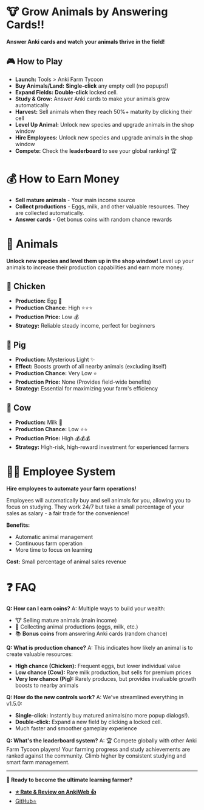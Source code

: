 # 🐮 Grow Animals by Answering Cards!!
**Answer Anki cards and watch your animals thrive in the field!**

## 🎮 How to Play
- **Launch:** Tools > Anki Farm Tycoon
- **Buy Animals/Land:** **Single-click** any empty cell (no popups!)
- **Expand Fields:** **Double-click** locked cell. 
- **Study & Grow:** Answer Anki cards to make your animals grow automatically
- **Harvest:** Sell animals when they reach 50%+ maturity by clicking their cell
- **Level Up Animal:** Unlock new species and upgrade animals in the shop window
- **Hire Employees:** Unlock new species and upgrade animals in the shop window
- **Compete:** Check the **leaderboard** to see your global ranking! 🏆

# 💰 How to Earn Money
- **Sell mature animals** - Your main income source
- **Collect productions** - Eggs, milk, and other valuable resources. They are collected automatically.
- **Answer cards** - Get bonus coins with random chance rewards


# 🐾 Animals
**Unlock new species and level them up in the shop window!**
Level up your animals to increase their production capabilities and earn more money.

## 🐔 Chicken
- **Production:** Egg 🥚
- **Production Chance:** High ⭐⭐⭐
- **Production Price:** Low 💰
- **Strategy:** Reliable steady income, perfect for beginners

## 🐷 Pig  
- **Production:** Mysterious Light ✨ 
- **Effect:** Boosts growth of all nearby animals (excluding itself)
- **Production Chance:** Very Low ⭐
- **Production Price:** None (Provides field-wide benefits)
- **Strategy:** Essential for maximizing your farm's efficiency

## 🐄 Cow
- **Production:** Milk 🥛
- **Production Chance:** Low ⭐⭐  
- **Production Price:** High 💰💰💰
- **Strategy:** High-risk, high-reward investment for experienced farmers

# 👨‍💼 Employee System
**Hire employees to automate your farm operations!**

Employees will automatically buy and sell animals for you, allowing you to focus on studying. They work 24/7 but take a small percentage of your sales as salary - a fair trade for the convenience!

**Benefits:**
- Automatic animal management
- Continuous farm operation
- More time to focus on learning

**Cost:** Small percentage of animal sales revenue

# ❓ FAQ

**Q: How can I earn coins?**
A: Multiple ways to build your wealth:
- 🐮 Selling mature animals (main income)
- 🥛 Collecting animal productions (eggs, milk, etc.)
- 📚 **Bonus coins** from answering Anki cards (random chance)

**Q: What is production chance?**
A: This indicates how likely an animal is to create valuable resources:
- **High chance (Chicken):** Frequent eggs, but lower individual value
- **Low chance (Cow):** Rare milk production, but sells for premium prices  
- **Very low chance (Pig):** Rarely produces, but provides invaluable growth boosts to nearby animals

**Q: How do the new controls work?**
A: We've streamlined everything in v1.5.0:
- **Single-click:** Instantly buy matured animals(no more popup dialogs!).
- **Double-click:** Expand a new field by clicking a locked cell.
- Much faster and smoother gameplay experience

**Q: What's the leaderboard system?**
A: 🏆 Compete globally with other Anki Farm Tycoon players! Your farming progress and study achievements are ranked against the community. Climb higher by consistent studying and smart farm management.

---

**🌟 Ready to become the ultimate learning farmer?**

- [**⭐ Rate & Review on AnkiWeb 👍**](https://ankiweb.net/shared/review/20342773)
- [GitHub⭐️](https://github.com/omuomuMG/Anki-Farm-Tycoon)

